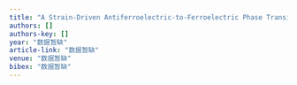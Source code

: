 ```yaml
---
title: "A Strain-Driven Antiferroelectric-to-Ferroelectric Phase Transition in La-Doped BiFeO3 Thin Films on Si"
authors: []
authors-key: []
year: "数据暂缺"
article-link: "数据暂缺"
venue: "数据暂缺"
bibex: "数据暂缺"
---
```

